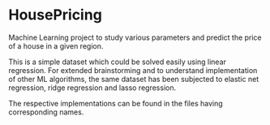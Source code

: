 # HousePricing
Machine Learning project to study various parameters and predict the price of a house in a given region.

This is a simple dataset which could be solved easily using linear regression. 
For extended brainstorming and to understand implementation of other ML algorithms, the same dataset has been subjected to elastic net regression, ridge regression and lasso regression.

The respective implementations can be found in the files having corresponding names.

